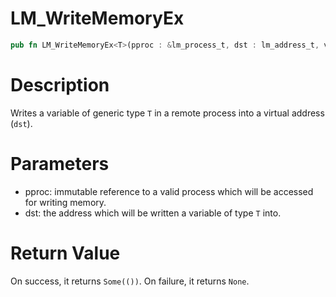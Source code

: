 # LM_WriteMemoryEx

```rust
pub fn LM_WriteMemoryEx<T>(pproc : &lm_process_t, dst : lm_address_t, value : &T) -> Option<()>
```

# Description

Writes a variable of generic type `T` in a remote process into a virtual address (`dst`).

# Parameters

- pproc: immutable reference to a valid process which will be accessed for writing memory.
- dst: the address which will be written a variable of type `T` into.

# Return Value

On success, it returns `Some(())`. On failure, it returns `None`.

